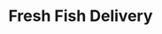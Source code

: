 ---
title: "Fresh Fish Delivery"
url: /caracas/fresh-fish-delivery-av-los-mangos/
shop: Feinkost
---